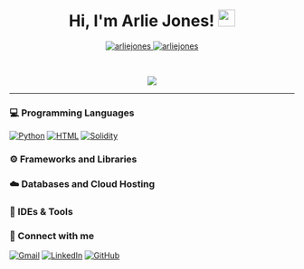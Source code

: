 <h1 align="center">
Hi, I'm Arlie Jones!
	<a href="https://github.com/arliejones" target="_self">
		<img src="https://media.giphy.com/media/hvRJCLFzcasrR4ia7z/giphy.gif" width="30">
	</a>
</h1>
<p align="center">
	<a href="https://github.com/arliejones">
		<img src="https://komarev.com/ghpvc/?username=arliejones&label=Profile%20views&color=0e75b6&style=flat" alt="arliejones" />
	</a>
	<a href="https://github.com/arliejones">
		<img src="https://img.shields.io/github/followers/arliejones?label=Followers" alt="arliejones" />
	</a>
</p>
<br/>
<p align="center">
	<a href="https://github.com/arliejones">
		<img src="https://readme-typing-svg.herokuapp.com?lines=FinTech+Enthusiast;Python+Developer;Data+Analyst;Blockchain+and+Smart+Contracts;Always%20learning%20new%20things&center=true&width=380&height=45">
	</a>
</p>

----

### 💻 Programming Languages
<p>
	<a href="https://github.com/arliejones"><img alt="Python"src="https://img.shields.io/badge/Python-3776AB?style=for-the-badge&logo=python&logoColor=white"></a>
	<a href="https://github.com/arliejones"><img alt="HTML"src="https://img.shields.io/badge/HTML-239120?style=for-the-badge&logo=html5&logoColor=white"></a>
	<a href="https://github.com/arliejones"><img alt="Solidity" src="https://img.shields.io/badge/Solidity-%23363636.svg?style=for-the-badge&logo=solidity&logoColor=white"></a>
	
</p>

### ⚙️ Frameworks and Libraries
<p>

</p>


### ☁️ Databases and Cloud Hosting
<p>

</p>

### 🧰 IDEs & Tools
<p>

</p>


### 🤝 Connect with me
<p align="left">
	<a href="mailto:arliejones98@gmail.com"><img img src="https://img.shields.io/badge/gmail-%23EA4335.svg?style=plastic&logo=gmail&logoColor=white" alt="Gmail"/></a>
	<a href="https://www.linkedin.com/in/arlie-jones-020092159/"><img src="https://img.shields.io/badge/linkedin-%230A66C2.svg?style=plastic&logo=linkedin&logoColor=white" alt="LinkedIn"/></a>
	<a href="https://github.com/arliejones"><img src="https://img.shields.io/badge/github-%23181717.svg?style=plastic&logo=github&logoColor=white" alt="GitHub"/></a>
</p>





